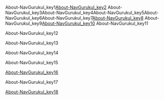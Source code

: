 About-NavGurukul_key1[About-NavGurukul_key2](https://navgurukul.org/)
About-NavGurukul_key3About-NavGurukul_key4About-NavGurukul_key5About-NavGurukul_key6About-NavGurukul_key7[About-NavGurukul_key8](https://www.forbesindia.com/article/30-under-30-2020/navgurukul-cracking-the-code-to-success/57717/1)
About-NavGurukul_key9[About-NavGurukul_key10](https://timesofindia.indiatimes.com/home/sunday-times/how-a-gurukul-for-coders-is-changing-lives/articleshow/60896051.cms)
About-NavGurukul_key11

About-NavGurukul_key12


About-NavGurukul_key13

 
About-NavGurukul_key14


About-NavGurukul_key15


[About-NavGurukul_key16](https://navgurukul.org/)


About-NavGurukul_key17


[About-NavGurukul_key18](https://www.loom.com/share/f8c197ea5cec47a983f817ad272aa955)
